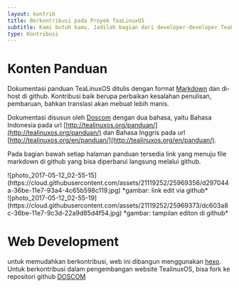 ```yaml
---
layout: kontrib
title: Berkontribusi pada Proyek TeaLinuxOS
subtitle: Kami butuh kamu. Jadilah bagian dari developer-developer TeaLinuxOS untuk berkontribusi dan terlibat melakukan perubahan pada pengembangan TeaLinuxOS. Meskipun kamu bukan seorang programmer, kamu bisa berkontribusi dan membuat perubahan.
type: Kontribusi
---
```


<!-- !!!!!!!!!!!!!!
!
!
!   Tolong jangan hapus judul yang ada tag #
!
!
!!!!!!!!!!!!!!!!!!!! -->

# Konten Panduan

Dokumentasi panduan TeaLinuxOS ditulis dengan format [Markdown](https://guides.github.com/features/mastering-markdown/) dan di-host di github. Kontribusi baik berupa perbaikan kesalahan penulisan, pembaruan, bahkan translasi akan mebuat lebih manis.

Dokumentasi disusun oleh [Doscom](http://doscom.org) dengan dua bahasa, yaitu Bahasa Indonesia pada url [http://tealinuxos.org/panduan/](http://tealinuxos.org/panduan/) dan Bahasa Inggris pada url [http://tealinuxos.org/en/panduan/](http://tealinuxos.org/en/panduan/).

Pada bagian bawah setiap halaman panduan tersedia link yang menuju file markdown di github yang bisa diperbarui langsung melalui github.

<div class="row center-xs">
    <div class="col-xs-12 col-md-10">
    ![photo_2017-05-12_02-55-15](https://cloud.githubusercontent.com/assets/21119252/25969356/d297044a-36be-11e7-93a4-4c65b598c119.jpg)
    *gambar: link edit via github*
    </div>
</div>

<div class="row center-xs">
    <div class="col-xs-12 col-md-10">
    ![photo_2017-05-12_02-55-19](https://cloud.githubusercontent.com/assets/21119252/25969373/dc603a8c-36be-11e7-9c3d-22a9d85d4f54.jpg)
    *gambar: tampilan editon di github*
    </div>
</div>


# Web Development

untuk memudahkan berkontribusi, web ini dibangun menggunakan [hexo](https://hexo.io/). Untuk berkontribusi dalam pengembangan website TealinuxOS, bisa fork ke repositori github [DOSCOM](https://github.com/DOSCOM/tealinuxos.org)
